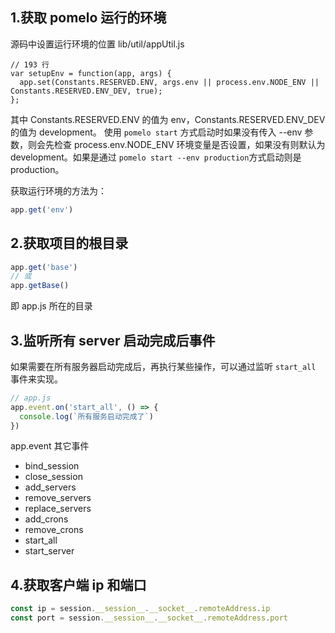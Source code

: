## 1.获取 pomelo 运行的环境

源码中设置运行环境的位置 lib/util/appUtil.js

```
// 193 行
var setupEnv = function(app, args) {
  app.set(Constants.RESERVED.ENV, args.env || process.env.NODE_ENV || Constants.RESERVED.ENV_DEV, true);
};
```

其中 Constants.RESERVED.ENV 的值为 env，Constants.RESERVED.ENV_DEV 的值为 development。
使用 `pomelo start` 方式启动时如果没有传入 --env 参数，则会先检查 process.env.NODE_ENV 环境变量是否设置，如果没有则默认为 development。如果是通过 `pomelo start --env production`方式启动则是 production。

获取运行环境的方法为：

```javascript
app.get('env')
```

## 2.获取项目的根目录

```javascript
app.get('base')
// 或
app.getBase()
```

即 app.js 所在的目录

## 3.监听所有 server 启动完成后事件

如果需要在所有服务器启动完成后，再执行某些操作，可以通过监听 `start_all` 事件来实现。

```javascript
// app.js
app.event.on('start_all', () => {
  console.log(`所有服务启动完成了`)
})
```

app.event 其它事件

- bind_session
- close_session
- add_servers
- remove_servers
- replace_servers
- add_crons
- remove_crons
- start_all
- start_server

## 4.获取客户端 ip 和端口

```javascript
const ip = session.__session__.__socket__.remoteAddress.ip
const port = session.__session__.__socket__.remoteAddress.port
```

